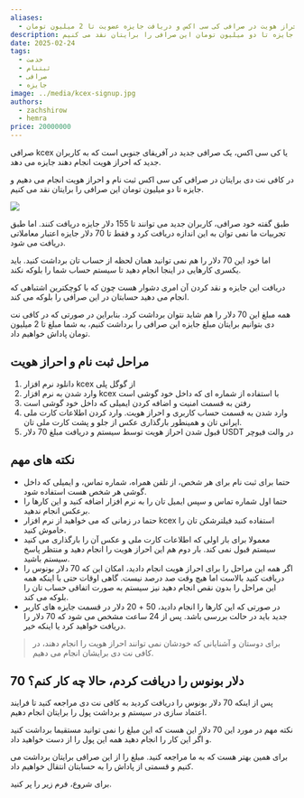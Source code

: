 ```yaml
---
aliases:
  - احراز هویت در صرافی کی سی اکس و دریافت جایزه عضویت تا 2 میلیون تومان
description: در کافی نت دی برایتان در صرافی کی سی اکس ثبت نام و احراز هویت انجام می دهیم و جایزه تا دو میلیون تومان این صرافی را برایتان نقد می کنیم.
date: 2025-02-24
tags:
  - خدمت
  - ثبتنام
  - صرافی
  - جایزه
image: ../media/kcex-signup.jpg
authors:
  - zachshirow
  - hemra
price: 20000000
---
```


صرافی kcex یا کی سی اکس، یک صرافی جدید در آفریقای جنوبی است که به کاربران جدید که احراز هویت انجام دهند جایزه می دهد. 

در کافی نت دی برایتان در صرافی کی سی اکس ثبت نام و احراز هویت انجام می دهیم و جایزه تا دو میلیون تومان این صرافی را برایتان نقد می کنیم.

![](../media/Pasted%20image%2020250224104830.png)

طبق گفته خود صرافی، کاربران جدید می توانند تا 155 دلار جایزه دریافت کنند. اما طبق تجربیات ما نمی توان به این اندازه دریافت کرد و فقط تا 70 دلار جایزه اعتبار معاملاتی دریافت می شود. 

اما خود این 70 دلار را هم نمی توانید همان لحظه از حساب تان برداشت کنید. باید یکسری کارهایی در اینجا انجام دهید تا سیستم حساب شما را بلوکه نکند.

دریافت این جایزه و نقد کردن آن امری دشوار هست چون که با کوچکترین اشتباهی که انجام می دهید حسابتان در این صرافی را بلوکه می کند. 

همه مبلغ این 70 دلار را هم شاید نتوان برداشت کرد. بنابراین در صورتی که در کافی نت دی بتوانیم برایتان مبلغ جایزه این صرافی را برداشت کنیم، به شما مبلغ تا 2 میلیون تومان پاداش خواهیم داد. 

## مراحل ثبت نام و احراز هویت

1. دانلود نرم افزار kcex از گوگل پلی
2. وارد شدن به نرم افزار kcex با استفاده از شماره ای که داخل خود گوشی است
3. رفتن به قسمت امنیت و اضافه کردن ایمیلی که داخل خود گوشی است
4. وارد شدن به قسمت حساب کاربری و احراز هویت. وارد کردن اطلاعات کارت ملی ایرانی تان و همینطور بارگذاری عکس از جلو و پشت کارت ملی تان. 
5. قبول شدن احراز هویت توسط سیستم و دریافت مبلغ 70 دلار USDT در والت فیوچر 

## نکته های مهم

- حتما برای ثبت نام برای هر شخص، از تلفن همراه، شماره تماس، و ایمیلی که داخل گوشی هر شخص هست استفاده شود. 
- حتما اول شماره تماس و سپس ایمیل تان را به نرم افزار اضافه کنید و این کارها را برعکس انجام ندهید. 
- حتما در زمانی که می خواهید از نرم افزار kcex استفاده کنید فیلترشکن تان را خاموش کنید. 
- معمولا برای بار اولی که اطلاعات کارت ملی و عکس آن را بارگذاری می کنید سیستم قبول نمی کند. بار دوم هم این احراز هویت را انجام دهید و منتظر پاسخ سیستم باشید. 
- اگر همه این مراحل را برای احراز هویت انجام دادید، امکان این که 70 دلار بونوس را دریافت کنید بالاست اما هیچ وقت صد درصد نیست. گاهی اوقات حتی با اینکه همه این مراحل را بدون نقص انجام دهید نیز سیستم به صورت اتفاقی حساب تان را بلوکه می کند.
- در صورتی که این کارها را انجام دادید، 50 + 20 دلار در قسمت جایزه های کاربر جدید باید در حالت بررسی باشد. پس از 24 ساعت مشخص می شود که 70 دلار را دریافت خواهید کرد یا اینکه خیر. 

> برای دوستان و آشنایانی که خودشان نمی توانند احراز هویت را انجام دهند، در کافی نت دی برایشان انجام می دهیم. 

## 70 دلار بونوس را دریافت کردم، حالا چه کار کنم؟

پس از اینکه 70 دلار بونوس را دریافت کردید به کافی نت دی مراجعه کنید تا فرایند اعتماد سازی در سیستم و برداشت پول را برایتان انجام دهیم. 

نکته مهم در مورد این 70 دلار این هست که این مبلغ را نمی توانید مستقیما برداشت کنید و اگر این کار را انجام دهید همه این پول را از دست خواهید داد. 

برای همین بهتر هست که به ما مراجعه کنید. مبلغ را از این صرافی برایتان برداشت می کنیم و قسمتی از پاداش را به حسابتان انتقال خواهیم داد. 

برای شروع، فرم زیر را پر کنید. 